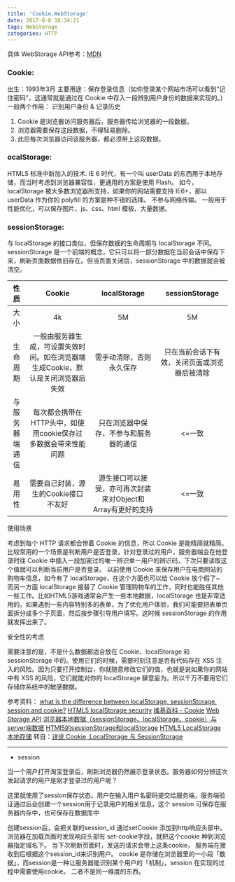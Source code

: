 ```yaml
---
title: 'Cookie,WebStorage'
date: 2017-8-8 18:34:21
tags: WebStorage
categories: HTTP
---
```



具体 WebStorage API参考：[MDN](https://developer.mozilla.org/zh-CN/docs/Web/API/Web_Storage_API/Using_the_Web_Storage_API)

### Cookie:
出生：1993年3月
主要用途：保存登录信息（如你登录某个网站市场可以看到“记住密码”，这通常就是通过在 Cookie 中存入一段辨别用户身份的数据来实现的。)
一般两个作用： 识别用户身份 & 记录历史
1. Cookie 是浏览器访问服务器后，服务器传给浏览器的一段数据。
2. 浏览器需要保存这段数据，不得轻易删除。
3. 此后每次浏览器访问该服务器，都必须带上这段数据。

### ocalStorage:
HTML5 标准中新加入的技术.
IE 6 时代，有一个叫 userData 的东西用于本地存储，而当时考虑到浏览器兼容性，更通用的方案是使用 Flash。
如今，localStorage 被大多数浏览器所支持，如果你的网站需要支持 IE6+，那以 userData 作为你的 polyfill 的方案是种不错的选择。
不参与网络传输。
一般用于性能优化，可以保存图片、js、css、html 模板、大量数据。

### sessionStorage:

与 localStorage 的接口类似，但保存数据的生命周期与 localStorage 不同。
sessionStorage 是一个前端的概念，它只可以将一部分数据在当前会话中保存下来，刷新页面数据依旧存在。但当页面关闭后，sessionStorage 中的数据就会被清空。

|性质|Cookie|localStorage|sessionStorage|
|:------:|:-:   |:---:        |:---:|
|大小          |4k|5M|5M|
| 生命周期 | 一般由服务器生成，可设置失效时间。如在浏览器端生成Cookie，默认是关闭浏览器后失效 |需手动清除，否则永久保存 | 只在当前会话下有效，关闭页面或浏览器后被清除|
|与服务器端通信 | 每次都会携带在HTTP头中，如使用cookie保存过多数据会带来性能问题| 只在浏览器中保存，不参与和服务器的通信 |<=一致 |
| 易用性|需要自己封装，源生的Cookie接口不友好 |源生接口可以接受，亦可再次封装来对Object和Array有更好的支持 | <=一致 |



使用场景

考虑到每个 HTTP 请求都会带着 Cookie 的信息，所以 Cookie 是能精简就精简。
比较常用的一个场景是判断用户是否登录，针对登录过的用户，服务器端会在他登录时往 Cookie 中插入一段加密过的唯一辨识单一用户的辨识码，下次只要读取这个值就可以判断当前用户是否登录。
以前使用 Cookie 来保存用户在电商网站的购物车信息，如今有了 localStorage，在这个方面也可以给 Cookie 放个假了~
而另一方面 localStorage 接替了 Cookie 管理购物车的工作，同时也能胜任其他一些工作。比如HTML5游戏通常会产生一些本地数据，localStorage 也是非常适用的。如果遇到一些内容特别多的表单，为了优化用户体验，我们可能要把表单页面拆分成多个子页面，然后按步骤引导用户填写。这时候 sessionStorage 的作用就发挥出来了。


安全性的考虑

需要注意的是，不是什么数据都适合放在 Cookie、localStorage 和 sessionStorage 中的。使用它们的时候，需要时刻注意是否有代码存在 XSS 注入的风险。因为只要打开控制台，你就随意修改它们的值，也就是说如果你的网站中有 XSS 的风险，它们就能对你的 localStorage 肆意妄为。所以千万不要用它们存储你系统中的敏感数据。


参考资料：
[what is the difference between localStorage, sessionStorage, session and cookie?](http://stackoverflow.com/questions/19867599/what-is-the-difference-between-localstorage-sessionstorage-session-and-cookie)
[HTML5 localStorage security](http://stackoverflow.com/questions/3718349/html5-localstorage-security)
[维基百科 - Cookie](http://zh.wikipedia.org/wiki/Cookie)
[Web Storage API](https://developer.mozilla.org/en-US/docs/Web/API/Web_Storage_API)
[浏览器本地数据（sessionStorage、localStorage、cookie）与server端数据](http://han.guokai.blog.163.com/blog/static/13671827120112694851799/)
[HTMl5的sessionStorage和localStorage](http://www.cnblogs.com/yuzhongwusan/archive/2011/12/19/2293347.html)
[HTML5 LocalStorage 本地存储](http://www.cnblogs.com/xiaowei0705/archive/2011/04/19/2021372.html)
转自：[详说 Cookie, LocalStorage 与 SessionStorage](http://jerryzou.com/posts/cookie-and-web-storage/)

---


- session

当一个用户打开淘宝登录后，刷新浏览器仍然展示登录状态。服务器如何分辨这次发起请求的用户是刚才登录过的用户呢？

这里就使用了session保存状态。用户在输入用户名密码提交给服务端，服务端验证通过后会创建一个session用于记录用户的相关信息，这个 session 可保存在服务器内存中，也可保存在数据库中

创建session后，会把关联的session_id 通过setCookie 添加到http响应头部中。
浏览器在加载页面时发现响应头部有 set-cookie字段，就把这个cookie 种到浏览器指定域名下。
当下次刷新页面时，发送的请求会带上这条cookie， 服务端在接收到后根据这个session_id来识别用户。
cookie 是存储在浏览器里的一小段「数据」，而session是一种让服务器能识别某个用户的「机制」，session 在实现的过程中需要使用cookie。 二者不是同一维度的东西。